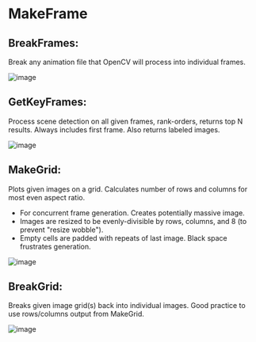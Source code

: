 # MakeFrame

## BreakFrames:
Break any animation file that OpenCV will process into individual frames.

![image](https://github.com/LonicaMewinsky/ComfyUI-MakeFrame/assets/93007558/2d8e9b0b-cbad-4018-bd02-2d139071738b)

## GetKeyFrames:
Process scene detection on all given frames, rank-orders, returns top N results. Always includes first frame. Also returns labeled images.

![image](https://github.com/LonicaMewinsky/ComfyUI-MakeFrame/assets/93007558/ce9de415-d9c4-43ac-94ba-7b8af52e5927)

## MakeGrid:
Plots given images on a grid. Calculates number of rows and columns for most even aspect ratio.
* For concurrent frame generation. Creates potentially massive image.
* Images are resized to be evenly-divisible by rows, columns, and 8 (to prevent "resize wobble").
* Empty cells are padded with repeats of last image. Black space frustrates generation.

![image](https://github.com/LonicaMewinsky/ComfyUI-MakeFrame/assets/93007558/ac61e777-b5d9-48d5-b20f-57ff1c320d7c)

## BreakGrid:
Breaks given image grid(s) back into individual images. Good practice to use rows/columns output from MakeGrid.

![image](https://github.com/LonicaMewinsky/ComfyUI-MakeFrame/assets/93007558/6a9a5743-4a43-470b-8e10-2f96a2836c8d)
